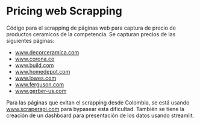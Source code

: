 # Pricing web Scrapping
Código para el scrapping de páginas web para captura de precio de productos
ceramicos de la competencia. Se capturan precios de las siguientes páginas:

* www.decorceramica.com
* www.corona.co
* www.build.com
* www.homedepot.com
* www.lowes.com
* www.ferguson.com
* www.gerber-us.com

Para las páginas que evitan el scrapping desde Colombia, se está usando www.scraperapi.com para 
bypasear esta dificultad.
También se tiene la creación de un dashboard para presentación de los datos 
usando streamlit.